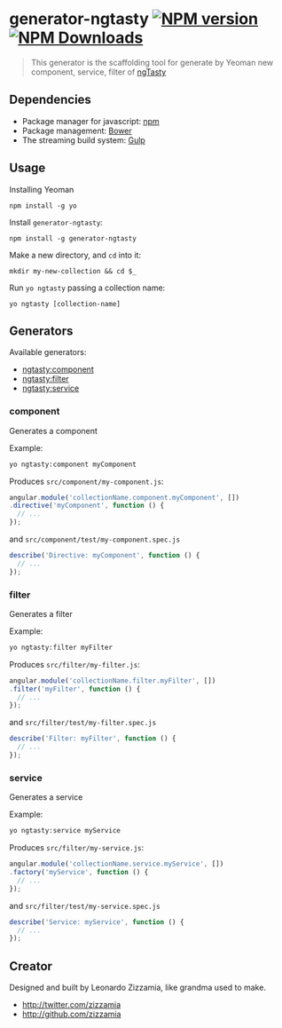 # generator-ngtasty [![NPM version](https://badge.fury.io/js/generator-ngtasty.svg)](https://www.npmjs.org/package/generator-ngtasty) [![NPM Downloads](http://img.shields.io/npm/dm/generator-ngtasty.svg)](https://www.npmjs.org/package/generator-ngtasty)
> This generator is the scaffolding tool for generate by Yeoman new component, service, filter of [ngTasty](http://zizzamia.com/ng-tasty/contribute)

## Dependencies
- Package manager for javascript: [npm](https://www.npmjs.com/)
- Package management: [Bower](http://bower.io/) 
- The streaming build system: [Gulp](http://gulpjs.com/) 

## Usage
Installing Yeoman
```
npm install -g yo
```

Install `generator-ngtasty`:
```
npm install -g generator-ngtasty
```

Make a new directory, and `cd` into it:
```
mkdir my-new-collection && cd $_
```

Run `yo ngtasty` passing a collection name:
```
yo ngtasty [collection-name]
```

## Generators

Available generators:

* [ngtasty:component](#component)
* [ngtasty:filter](#filter)
* [ngtasty:service](#service)


### component
Generates a component

Example:
```bash
yo ngtasty:component myComponent
```

Produces `src/component/my-component.js`:
```javascript
angular.module('collectionName.component.myComponent', [])
.directive('myComponent', function () {
  // ...
});
```
and `src/component/test/my-component.spec.js`
```javascript
describe('Directive: myComponent', function () {
  // ...
});
```


### filter
Generates a filter

Example:
```bash
yo ngtasty:filter myFilter
```

Produces `src/filter/my-filter.js`:
```javascript
angular.module('collectionName.filter.myFilter', [])
.filter('myFilter', function () {
  // ...
});
```
and `src/filter/test/my-filter.spec.js`
```javascript
describe('Filter: myFilter', function () {
  // ...
});
```


### service
Generates a service

Example:
```bash
yo ngtasty:service myService
```

Produces `src/filter/my-service.js`:
```javascript
angular.module('collectionName.service.myService', [])
.factory('myService', function () {
  // ...
});
```
and `src/filter/test/my-service.spec.js`
```javascript
describe('Service: myService', function () {
  // ...
});
```


## Creator

Designed and built by Leonardo Zizzamia, like grandma used to make.

- <http://twitter.com/zizzamia>
- <http://github.com/zizzamia>
